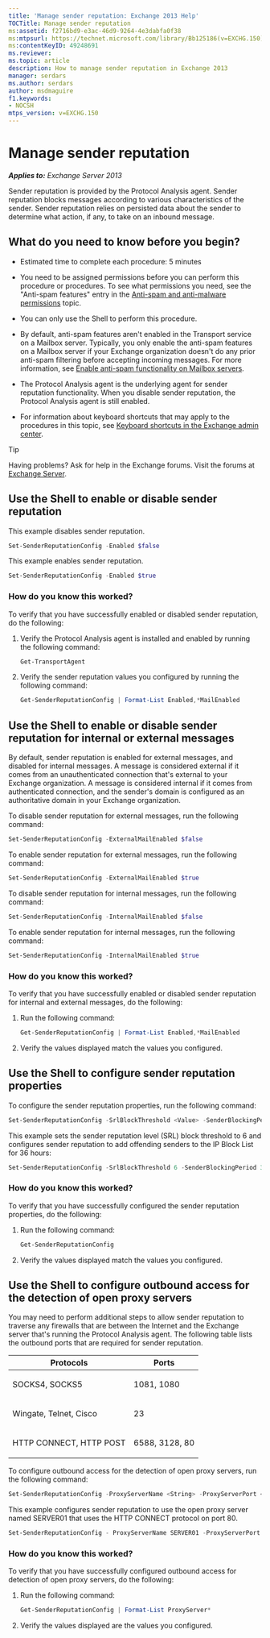 ```yaml
---
title: 'Manage sender reputation: Exchange 2013 Help'
TOCTitle: Manage sender reputation
ms:assetid: f2716bd9-e3ac-46d9-9264-4e3dabfa0f38
ms:mtpsurl: https://technet.microsoft.com/library/Bb125186(v=EXCHG.150)
ms:contentKeyID: 49248691
ms.reviewer: 
ms.topic: article
description: How to manage sender reputation in Exchange 2013
manager: serdars
ms.author: serdars
author: msdmaguire
f1.keywords:
- NOCSH
mtps_version: v=EXCHG.150
---
```


# Manage sender reputation

_**Applies to:** Exchange Server 2013_

Sender reputation is provided by the Protocol Analysis agent. Sender reputation blocks messages according to various characteristics of the sender. Sender reputation relies on persisted data about the sender to determine what action, if any, to take on an inbound message.

## What do you need to know before you begin?

- Estimated time to complete each procedure: 5 minutes

- You need to be assigned permissions before you can perform this procedure or procedures. To see what permissions you need, see the "Anti-spam features" entry in the [Anti-spam and anti-malware permissions](anti-spam-and-anti-malware-permissions-exchange-2013-help.md) topic.

- You can only use the Shell to perform this procedure.

- By default, anti-spam features aren't enabled in the Transport service on a Mailbox server. Typically, you only enable the anti-spam features on a Mailbox server if your Exchange organization doesn't do any prior anti-spam filtering before accepting incoming messages. For more information, see [Enable anti-spam functionality on Mailbox servers](enable-anti-spam-functionality-on-mailbox-servers-exchange-2013-help.md).

- The Protocol Analysis agent is the underlying agent for sender reputation functionality. When you disable sender reputation, the Protocol Analysis agent is still enabled.

- For information about keyboard shortcuts that may apply to the procedures in this topic, see [Keyboard shortcuts in the Exchange admin center](keyboard-shortcuts-in-the-exchange-admin-center-2013-help.md).

> [!TIP]
> Having problems? Ask for help in the Exchange forums. Visit the forums at [Exchange Server](https://social.technet.microsoft.com/forums/office/home?category=exchangeserver).

## Use the Shell to enable or disable sender reputation

This example disables sender reputation.

```powershell
Set-SenderReputationConfig -Enabled $false
```

This example enables sender reputation.

```powershell
Set-SenderReputationConfig -Enabled $true
```

### How do you know this worked?

To verify that you have successfully enabled or disabled sender reputation, do the following:

1. Verify the Protocol Analysis agent is installed and enabled by running the following command:

    ```powershell
    Get-TransportAgent
    ```

2. Verify the sender reputation values you configured by running the following command:

    ```powershell
    Get-SenderReputationConfig | Format-List Enabled,*MailEnabled
    ```

## Use the Shell to enable or disable sender reputation for internal or external messages

By default, sender reputation is enabled for external messages, and disabled for internal messages. A message is considered external if it comes from an unauthenticated connection that's external to your Exchange organization. A message is considered internal if it comes from authenticated connection, and the sender's domain is configured as an authoritative domain in your Exchange organization.

To disable sender reputation for external messages, run the following command:

```powershell
Set-SenderReputationConfig -ExternalMailEnabled $false
```

To enable sender reputation for external messages, run the following command:

```powershell
Set-SenderReputationConfig -ExternalMailEnabled $true
```

To disable sender reputation for internal messages, run the following command:

```powershell
Set-SenderReputationConfig -InternalMailEnabled $false
```

To enable sender reputation for internal messages, run the following command:

```powershell
Set-SenderReputationConfig -InternalMailEnabled $true
```

### How do you know this worked?

To verify that you have successfully enabled or disabled sender reputation for internal and external messages, do the following:

1. Run the following command:

    ```powershell
    Get-SenderReputationConfig | Format-List Enabled,*MailEnabled
    ```

2. Verify the values displayed match the values you configured.

## Use the Shell to configure sender reputation properties

To configure the sender reputation properties, run the following command:

```powershell
Set-SenderReputationConfig -SrlBlockThreshold <Value> -SenderBlockingPeriod <Hours>
```

This example sets the sender reputation level (SRL) block threshold to 6 and configures sender reputation to add offending senders to the IP Block List for 36 hours:

```powershell
Set-SenderReputationConfig -SrlBlockThreshold 6 -SenderBlockingPeriod 36
```

### How do you know this worked?

To verify that you have successfully configured the sender reputation properties, do the following:

1. Run the following command:

    ```powershell
    Get-SenderReputationConfig
    ```

2. Verify the values displayed match the values you configured.

## Use the Shell to configure outbound access for the detection of open proxy servers

You may need to perform additional steps to allow sender reputation to traverse any firewalls that are between the Internet and the Exchange server that's running the Protocol Analysis agent. The following table lists the outbound ports that are required for sender reputation.

<table>
<colgroup>
<col ="width: 50%" />
<col ="width: 50%" />
</colgroup>
<thead>
<tr class="header">
<th>Protocols</th>
<th>Ports</th>
</tr>
</thead>
<tbody>
<tr class="odd">
<td><p>SOCKS4, SOCKS5</p></td>
<td><p>1081, 1080</p></td>
</tr>
<tr class="even">
<td><p>Wingate, Telnet, Cisco</p></td>
<td><p>23</p></td>
</tr>
<tr class="odd">
<td><p>HTTP CONNECT, HTTP POST</p></td>
<td><p>6588, 3128, 80</p></td>
</tr>
</tbody>
</table>

To configure outbound access for the detection of open proxy servers, run the following command:

```powershell
Set-SenderReputationConfig -ProxyServerName <String> -ProxyServerPort <Port> -ProxyServerType <String>
```

This example configures sender reputation to use the open proxy server named SERVER01 that uses the HTTP CONNECT protocol on port 80.

```powershell
Set-SenderReputationConfig - ProxyServerName SERVER01 -ProxyServerPort 80 -ProxyServerType HttpConnect
```

### How do you know this worked?

To verify that you have successfully configured outbound access for detection of open proxy servers, do the following:

1. Run the following command:

    ```powershell
    Get-SenderReputationConfig | Format-List ProxyServer*
    ```

2. Verify the values displayed are the values you configured.

